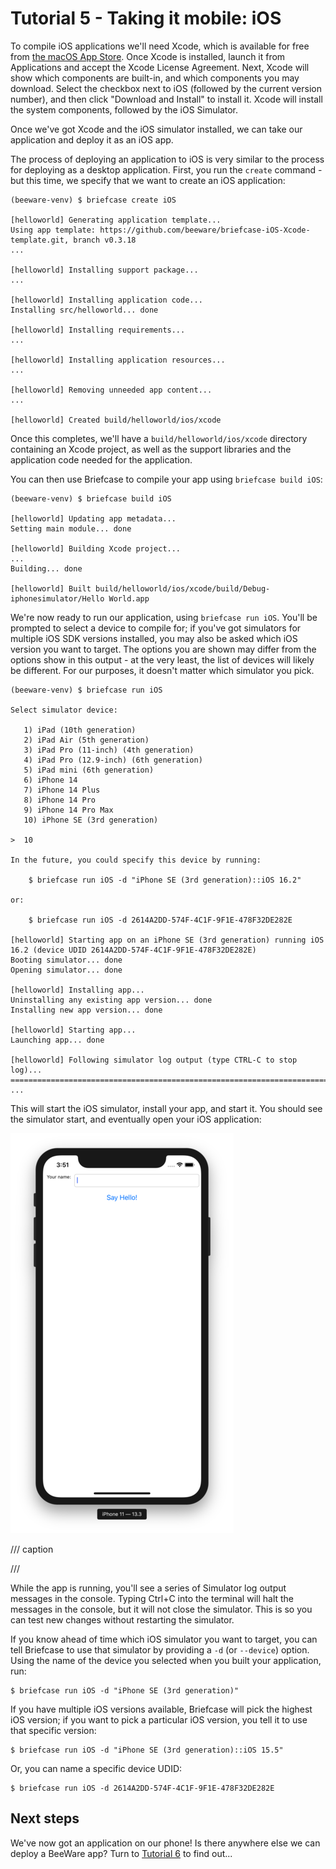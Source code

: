 # Tutorial 5 - Taking it mobile: iOS

To compile iOS applications we'll need Xcode, which is available for free from [the macOS App Store](https://apps.apple.com/au/app/xcode/id497799835?mt=12). Once Xcode is installed, launch it from Applications and accept the Xcode License Agreement. Next, Xcode will show which components are built-in, and which components you may download. Select the checkbox next to iOS (followed by the current version number), and then click "Download and Install" to install it. Xcode will install the system components, followed by the iOS Simulator.

Once we've got Xcode and the iOS simulator installed, we can take our application and deploy it as an iOS app.

The process of deploying an application to iOS is very similar to the process for deploying as a desktop application. First, you run the `create` command - but this time, we specify that we want to create an iOS application:

```console
(beeware-venv) $ briefcase create iOS

[helloworld] Generating application template...
Using app template: https://github.com/beeware/briefcase-iOS-Xcode-template.git, branch v0.3.18
...

[helloworld] Installing support package...
...

[helloworld] Installing application code...
Installing src/helloworld... done

[helloworld] Installing requirements...
...

[helloworld] Installing application resources...
...

[helloworld] Removing unneeded app content...
...

[helloworld] Created build/helloworld/ios/xcode
```

Once this completes, we'll have a `build/helloworld/ios/xcode` directory containing an Xcode project, as well as the support libraries and the application code needed for the application.

You can then use Briefcase to compile your app using `briefcase build iOS`:

```console
(beeware-venv) $ briefcase build iOS

[helloworld] Updating app metadata...
Setting main module... done

[helloworld] Building Xcode project...
...
Building... done

[helloworld] Built build/helloworld/ios/xcode/build/Debug-iphonesimulator/Hello World.app
```

We're now ready to run our application, using `briefcase run iOS`. You'll be prompted to select a device to compile for; if you've got simulators for multiple iOS SDK versions installed, you may also be asked which iOS version you want to target. The options you are shown may differ from the options show in this output - at the very least, the list of devices will likely be different. For our purposes, it doesn't matter which simulator you pick.

```console
(beeware-venv) $ briefcase run iOS

Select simulator device:

   1) iPad (10th generation)
   2) iPad Air (5th generation)
   3) iPad Pro (11-inch) (4th generation)
   4) iPad Pro (12.9-inch) (6th generation)
   5) iPad mini (6th generation)
   6) iPhone 14
   7) iPhone 14 Plus
   8) iPhone 14 Pro
   9) iPhone 14 Pro Max
   10) iPhone SE (3rd generation)

>  10

In the future, you could specify this device by running:

    $ briefcase run iOS -d "iPhone SE (3rd generation)::iOS 16.2"

or:

    $ briefcase run iOS -d 2614A2DD-574F-4C1F-9F1E-478F32DE282E

[helloworld] Starting app on an iPhone SE (3rd generation) running iOS 16.2 (device UDID 2614A2DD-574F-4C1F-9F1E-478F32DE282E)
Booting simulator... done
Opening simulator... done

[helloworld] Installing app...
Uninstalling any existing app version... done
Installing new app version... done

[helloworld] Starting app...
Launching app... done

[helloworld] Following simulator log output (type CTRL-C to stop log)...
===========================================================================
...
```

This will start the iOS simulator, install your app, and start it. You should see the simulator start, and eventually open your iOS application:

![Hello World Tutorial 5 window, on iOS](../../images/iOS/tutorial-5.png)

/// caption

///

While the app is running, you'll see a series of Simulator log output messages in the console. Typing Ctrl+C into the terminal will halt the messages in the console, but it will not close the simulator. This is so you can test new changes without restarting the simulator.

If you know ahead of time which iOS simulator you want to target, you can tell Briefcase to use that simulator by providing a `-d` (or `--device`) option. Using the name of the device you selected when you built your application, run:

```console
$ briefcase run iOS -d "iPhone SE (3rd generation)"
```

If you have multiple iOS versions available, Briefcase will pick the highest iOS version; if you want to pick a particular iOS version, you tell it to use that specific version:

```console
$ briefcase run iOS -d "iPhone SE (3rd generation)::iOS 15.5"
```

Or, you can name a specific device UDID:

```console
$ briefcase run iOS -d 2614A2DD-574F-4C1F-9F1E-478F32DE282E
```

## Next steps

We've now got an application on our phone! Is there anywhere else we can deploy a BeeWare app? Turn to [Tutorial 6](../tutorial-6.md) to find out...
